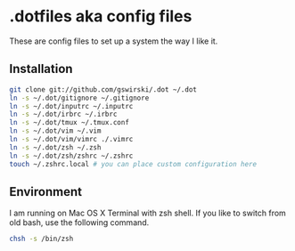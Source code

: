 .dotfiles aka config files
==========================

These are config files to set up a system the way I like it.

Installation
------------

```bash
git clone git://github.com/gswirski/.dot ~/.dot
ln -s ~/.dot/gitignore ~/.gitignore
ln -s ~/.dot/inputrc ~/.inputrc
ln -s ~/.dot/irbrc ~/.irbrc
ln -s ~/.dot/tmux ~/.tmux.conf
ln -s ~/.dot/vim ~/.vim
ln -s ~/.dot/vim/vimrc ./.vimrc
ln -s ~/.dot/zsh ~/.zsh
ln -s ~/.dot/zsh/zshrc ~/.zshrc
touch ~/.zshrc.local # you can place custom configuration here
```

Environment
-----------

I am running on Mac OS X Terminal with zsh shell. If you like to switch
from old bash, use the following command.

```bash
chsh -s /bin/zsh
```
